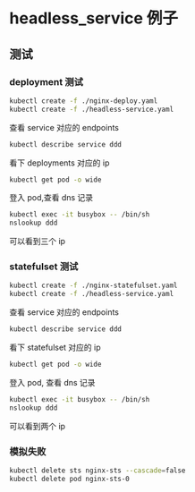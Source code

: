 # headless_service 例子

## 测试

### deployment 测试

```bash
kubectl create -f ./nginx-deploy.yaml
kubectl create -f ./headless-service.yaml
```

查看 service 对应的 endpoints

```sh
kubectl describe service ddd
```

看下 deployments 对应的 ip

```sh
kubectl get pod -o wide
```

登入 pod,查看 dns 记录

```bash
kubectl exec -it busybox -- /bin/sh
nslookup ddd
```

可以看到三个 ip

### statefulset 测试

```bash
kubectl create -f ./nginx-statefulset.yaml
kubectl create -f ./headless-service.yaml
```

查看 service 对应的 endpoints

```sh
kubectl describe service ddd
```

看下 statefulset 对应的 ip

```sh
kubectl get pod -o wide
```

登入 pod, 查看 dns 记录

```bash
kubectl exec -it busybox -- /bin/sh
nslookup ddd
```

可以看到两个 ip

### 模拟失败

```bash
kubectl delete sts nginx-sts --cascade=false
kubectl delete pod nginx-sts-0
```
